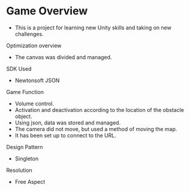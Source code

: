 # Game Overview
- This is a project for learning new Unity skills and taking on new challenges.

Optimization overview
 - The canvas was divided and managed.

SDK Used
 - Newtonsoft JSON

Game Function
 - Volume control.
 - Activation and deactivation according to the location of the obstacle object.
 - Using json, data was stored and managed.
 - The camera did not move, but used a method of moving the map.
 - It has been set up to connect to the URL.

Design Pattern
 - Singleton
 
Resolution
 - Free Aspect
